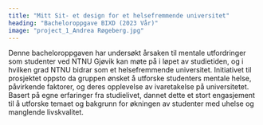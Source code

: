 ```yaml
---
title: "Mitt Sit- et design for et helsefremmende universitet"
heading: "Bacheloroppgave BIXD (2023 Vår)"
image: "project_1_Andrea Røgeberg.jpg"
---
```


Denne bacheloroppgaven har undersøkt årsaken til mentale utfordringer som studenter ved NTNU Gjøvik kan møte på i løpet av studietiden, og i hvilken grad NTNU bidrar som et helsefremmende universitet. Initiativet til prosjektet oppsto da gruppen ønsket å utforske studenters mentale helse, påvirkende faktorer, og deres opplevelse av ivaretakelse på universitetet. Basert på egne erfaringer fra studielivet, dannet dette et stort engasjement til å utforske temaet og bakgrunn for økningen av studenter med uhelse og manglende livskvalitet.
